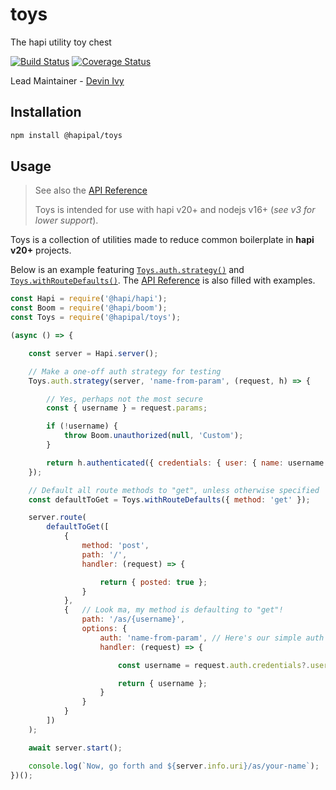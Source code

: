 # toys

The hapi utility toy chest

[![Build Status](https://app.travis-ci.com/hapipal/toys.svg?branch=main)](https://app.travis-ci.com/hapipal/toys) [![Coverage Status](https://coveralls.io/repos/hapipal/toys/badge.svg?branch=main&service=github)](https://coveralls.io/github/hapipal/toys?branch=main)

Lead Maintainer - [Devin Ivy](https://github.com/devinivy)

## Installation
```sh
npm install @hapipal/toys
```

## Usage
> See also the [API Reference](API.md)
>
> Toys is intended for use with hapi v20+ and nodejs v16+ (_see v3 for lower support_).

Toys is a collection of utilities made to reduce common boilerplate in **hapi v20+** projects.

Below is an example featuring [`Toys.auth.strategy()`](API.md#toysauthstrategyserver-name-authenticate) and [`Toys.withRouteDefaults()`](API.md#toyswithroutedefaultsdefaults).  The [API Reference](API.md) is also filled with examples.

```js
const Hapi = require('@hapi/hapi');
const Boom = require('@hapi/boom');
const Toys = require('@hapipal/toys');

(async () => {

    const server = Hapi.server();

    // Make a one-off auth strategy for testing
    Toys.auth.strategy(server, 'name-from-param', (request, h) => {

        // Yes, perhaps not the most secure
        const { username } = request.params;

        if (!username) {
            throw Boom.unauthorized(null, 'Custom');
        }

        return h.authenticated({ credentials: { user: { name: username } } });
    });

    // Default all route methods to "get", unless otherwise specified
    const defaultToGet = Toys.withRouteDefaults({ method: 'get' });

    server.route(
        defaultToGet([
            {
                method: 'post',
                path: '/',
                handler: (request) => {

                    return { posted: true };
                }
            },
            {   // Look ma, my method is defaulting to "get"!
                path: '/as/{username}',
                options: {
                    auth: 'name-from-param', // Here's our simple auth strategy
                    handler: (request) => {

                        const username = request.auth.credentials?.user?.name;

                        return { username };
                    }
                }
            }
        ])
    );

    await server.start();

    console.log(`Now, go forth and ${server.info.uri}/as/your-name`);
})();
```
